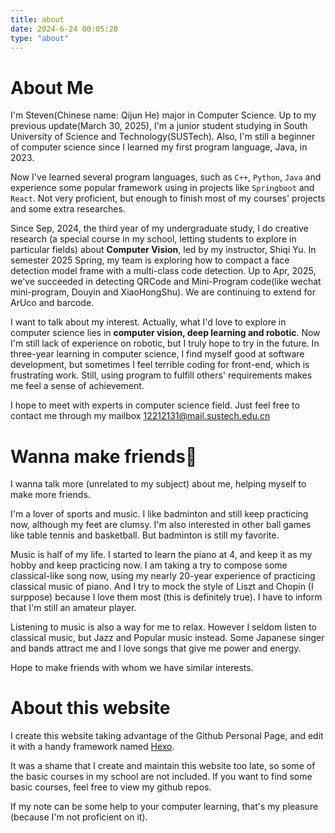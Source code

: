 ```yaml
---
title: about
date: 2024-6-24 00:05:20
type: "about"
---
```


# About Me

  I'm Steven(Chinese name: Qijun He) major in Computer Science. Up to my previous update(March 30, 2025), I'm a junior student studying in South University of Science and Technology(SUSTech). Also, I'm still a beginner of computer science since I learned my first program language, Java, in 2023. 

  Now I've learned several program languages, such as `C++`, `Python`, `Java` and experience some popular framework using in projects like `Springboot` and `React`. Not very proficient, but enough to finish most of my courses' projects and some extra researches.

  Since Sep, 2024, the third year of my undergraduate study, I do creative research (a special course in my school, letting students to explore in particular fields) about **Computer Vision**, led by my instructor, Shiqi Yu. In semester 2025 Spring, my team is exploring how to compact a face detection model frame with a multi-class code detection. Up to Apr, 2025, we've succeeded in detecting QRCode and Mini-Program code(like wechat mini-program, Douyin and XiaoHongShu). We are continuing to extend for ArUco and barcode.

  I want to talk about my interest. Actually, what I'd love to explore in computer science lies in **computer vision, deep learning and robotic**. Now I'm still lack of experience on robotic, but I truly hope to try in the future. In three-year learning in computer science, I find myself good at software development, but sometimes I feel terrible coding for front-end, which is frustrating work. Still, using program to fulfill others' requirements makes me feel a sense of achievement.

  I hope to meet with experts in computer science field. Just feel free to contact me through my mailbox 12212131@mail.sustech.edu.cn



# Wanna make friends ​🙂​

  I wanna talk more (unrelated to my subject) about me, helping myself to make more friends.

  I'm a lover of sports and music. I like badminton and still keep practicing now, although my feet are clumsy. I'm also interested in other ball games like table tennis and basketball. But badminton is still my favorite.

  Music is half of my life. I started to learn the piano at 4, and keep it as my hobby and keep practicing now. I am taking a try to compose some classical-like song now, using my nearly 20-year experience of practicing classical music of piano. And I try to mock the style of Liszt and Chopin (I surppose) because I love them most (this is definitely true). I have to inform that I'm still an amateur player.

  Listening to music is also a way for me to relax. However I seldom listen to classical music, but Jazz and Popular music instead. Some Japanese singer and bands attract me and I love songs that give me power and energy.

  Hope to make friends with whom we have similar interests.



# About this website

  I create this website taking advantage of the Github Personal Page, and edit it with a handy framework named [Hexo](https://hexo.io/zh-cn/). 

  It was a shame that I create and maintain this website too late, so some of the basic courses in my school are not included. If you want to find some basic courses, feel free to view my github repos.

  If my note can be some help to your computer learning, that's my pleasure (because I'm not proficient on it).
